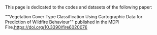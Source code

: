 This page is dedicated to the codes and datasets of the following paper:

""Vegetation Cover Type Classification Using Cartographic Data for Prediction of Wildfire Behaviour"" published in the MDPI Fire,https://doi.org/10.3390/fire6020076
